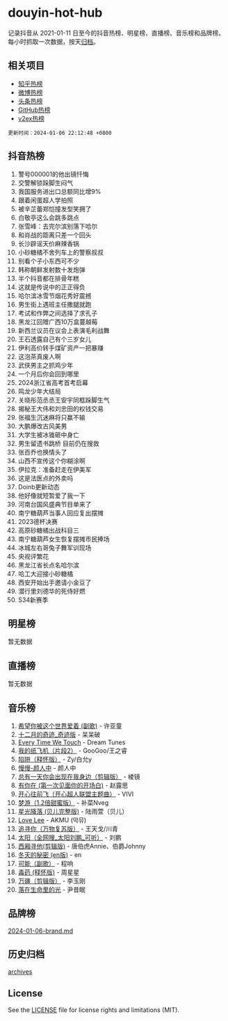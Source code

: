 # douyin-hot-hub

记录抖音从 2021-01-11 日至今的抖音热榜、明星榜、直播榜、音乐榜和品牌榜。每小时抓取一次数据，按天[归档](archives)。

## 相关项目

- [知乎热榜](https://github.com/lonnyzhang423/zhihu-hot-hub)
- [微博热榜](https://github.com/lonnyzhang423/weibo-hot-hub)
- [头条热榜](https://github.com/lonnyzhang423/toutiao-hot-hub)
- [GitHub热榜](https://github.com/lonnyzhang423/github-hot-hub)
- [v2ex热榜](https://github.com/lonnyzhang423/v2ex-hot-hub)


`更新时间：2024-01-06 22:12:48 +0800`

## 抖音热榜

1. 警号000001的他出镜忏悔
1. 交警解锁跺脚生闷气
1. 我国服务进出口总额同比增9%
1. 跟着闲蛋超人学拍照
1. 被辛芷蕾郑恺撞发型笑拥了
1. 白敬亭这么会跳多跳点
1. 张雪峰：去完尔滨别落下哈尔
1. 和肖战的距离只差一个回头
1. 长沙辟谣天价麻辣香锅
1. 小砂糖橘不舍列车上的警察叔叔
1. 别看个子小东西可不少
1. 韩称朝鲜发射数十发炮弹
1. 半个抖音都在排骨年糕
1. 这就是传说中的正正得负
1. 哈尔滨冰雪节烟花秀好震撼
1. 男生街上遇班主任撒腿就跑
1. 考试和作弊之间选择了求孔子
1. 黑龙江回赠广西10万盒蔓越莓
1. 新西兰议员在议会上表演毛利战舞
1. 王石透露自己有个三岁女儿
1. 伊利高价转手煤矿资产一把暴赚
1. 这泡茶真废人啊
1. 武侠男主之抓鸡少年
1. 一个月后你会回到哪里
1. 2024浙江省高考首考启幕
1. 鸣龙少年大结局
1. 关晓彤范丞丞王安宇同框跺脚生气
1. 揭秘王大伟和刘忠田的权钱交易
1. 张福生沉迷麻将只赢不输
1. 大鹏爆改古风美男
1. 大学生被冰锥砸中身亡
1. 男生留遗书跳桥 目前仍在搜救
1. 张百乔也换情头了
1. 山西不宣传这个你糊涂啊
1. 伊拉克：准备赶走在伊美军
1. 这是法医点的外卖吗
1. Doinb更新动态
1. 他好像就短暂爱了我一下
1. 河南台国风盛典节目单来了
1. 南宁糖葫芦当事人回应复出摆摊
1. 2023德杯决赛
1. 高原砂糖橘出战科目三
1. 南宁糖葫芦女生恢复摆摊市民捧场
1. 冰城左右哥兔子舞军训现场
1. 央视评繁花
1. 黑龙江省长点名哈尔滨
1. 哈工大迎接小砂糖橘
1. 西安开始出手邀请小金豆了
1. 潜行里刘德华的死侍好燃
1. S34新赛季

## 明星榜

暂无数据

## 直播榜

暂无数据

## 音乐榜

1. [希望你被这个世界爱着 (副歌)](https://sf86-cdn-tos.douyinstatic.com/obj/tos-cn-ve-2774/oUHCmWQfZlE3QQBKBeD8rCFLpJzPgCpImhsxMt) - 许亚童
1. [十二月的奇迹_奇迹版](https://sf3-cdn-tos.douyinstatic.com/obj/tos-cn-ve-2774/oMslvA9FBzGMGHnyUuoiiUjtIAXfMz6tzwByW8) - 呆呆破
1. [Every Time We Touch](https://sf86-cdn-tos.douyinstatic.com/obj/tos-cn-ve-2774/ogN6lUKQeBBfEVhIOMikG1CcJjugxk1tztZyhP) - Dream Tunes
1. [我的纸飞机（片段2）](https://sf86-cdn-tos.douyinstatic.com/obj/tos-cn-ve-2774/oM2ZrKcg2CD5AeRB2gkeXOFB1IxAGJdZPazYHf) - GooGoo/王之睿
1. [陷阱（释怀版）](https://sf86-cdn-tos.douyinstatic.com/obj/tos-cn-ve-2774/oE8C21LeZrzKLDFfQYgMzx4GAIHageG5IzayY7) - Zy/白允y
1. [慢慢-颜人中](https://sf6-cdn-tos.douyinstatic.com/obj/tos-cn-ve-2774/ocjHNfBXdBxQNC8ZGAeoLMFTUgtBg8bkExunDC) - 颜人中
1. [总有一天你会出现在我身边（剪辑版）](https://sf86-cdn-tos.douyinstatic.com/obj/tos-cn-ve-2774/oMLsHwhWW7CYoAhoWB9EXUQIzNBsfAJxpAoxCU) - 棱镜
1. [有你在 (第一次见面你的开场白)](https://sf86-cdn-tos.douyinstatic.com/obj/tos-cn-ve-2774/oAthrQ3ClJBfI57uBoFEgNDYtNCZ0TSYQQfxQ0) - 赵露思
1. [开心往前飞（开心超人联盟主题曲）](https://sf86-cdn-tos.douyinstatic.com/obj/tos-cn-ve-2774/9d8fb7c82cf1421fb93a9fe925275e0a) - VIVI
1. [梦游（1.2倍甜蜜版）](https://sf6-cdn-tos.douyinstatic.com/obj/tos-cn-ve-2774/o4gyAUm8hwufoEABmwVIiQtHsFuGzAEEWtNMzo) - 补菜Nveg
1. [星光降落 (贝儿完整版)](https://sf6-cdn-tos.douyinstatic.com/obj/tos-cn-ve-2774/okwB9hAwyAtsFFkFBzAX1hOOfQuIoMNs0W2Mwr) - 陆雨萱（贝儿）
1. [Love Lee](https://sf86-cdn-tos.douyinstatic.com/obj/tos-cn-ve-2774/o05GbkJGbCBTdDnMtB0fwOYgkeZp23vrWQDQBS) - AKMU (악뮤)
1. [追寻你（万物复苏版）](https://sf86-cdn-tos.douyinstatic.com/obj/tos-cn-ve-2774/oYeAZJsbjIDit9APmBg8u6uDUQnHmoCf3gbo74) - 王天戈/川青
1. [太阳（全网搜_太阳刘鹏_可听）](https://sf6-cdn-tos.douyinstatic.com/obj/tos-cn-ve-2774/ogWbyIQnlBFImVbeDocRdCIYtBHlbJXgfZMvgz) - 刘鹏
1. [西厢寻他(剪辑版)](https://sf3-cdn-tos.douyinstatic.com/obj/tos-cn-ve-2774/oUsAVfAQKlRNxEv5qxvIB8o5qmIWUcXbzJKJhw) - 唐伯虎Annie、伯爵Johnny
1. [冬天的秘密 (en版)](https://sf86-cdn-tos.douyinstatic.com/obj/tos-cn-ve-2774/okIuMHDdzyf3FjGK4Lphe1vfHcQaPIHAg0Z4CR) - en
1. [可能（副歌）](https://sf86-cdn-tos.douyinstatic.com/obj/tos-cn-ve-2774/cde1731888894259b333569393c2fb51) - 程响
1. [毒药 (释怀版)](https://sf86-cdn-tos.douyinstatic.com/obj/tos-cn-ve-2774/oYILMEAzspdZBIzy4frJNB8ZHPHWAhiwowd4Ad) - 周星星
1. [万疆（剪辑版）](https://sf3-cdn-tos.douyinstatic.com/obj/tos-cn-ve-2774/ooG7oVgFlDTelKCjCsTTobQvbdtj1BBQXnfZd8) - 李玉刚
1. [落在生命里的光](https://sf86-cdn-tos.douyinstatic.com/obj/tos-cn-ve-2774/d9ffa8c090124ea58bb10df9b510c01d) - 尹昔眠

## 品牌榜

[2024-01-06-brand.md](archives/2024-01-06-brand.md)

## 历史归档

[archives](archives)

## License

See the [LICENSE](LICENSE) file for license rights and limitations (MIT).
